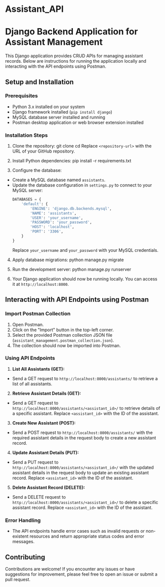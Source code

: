 # Assistant_API
# Django Backend Application for Assistant Management

This Django application provides CRUD APIs for managing assistant records. Below are instructions for running the application locally and interacting with the API endpoints using Postman.

## Setup and Installation

### Prerequisites
- Python 3.x installed on your system
- Django framework installed (`pip install django`)
- MySQL database server installed and running
- Postman desktop application or web browser extension installed

### Installation Steps
1. Clone the repository:
  git clone <repository-url>
  cd <repository-name>
Replace `<repository-url>` with the URL of your GitHub repository.

2. Install Python dependencies:
  pip install -r requirements.txt

3. Configure the database:
- Create a MySQL database named `assistants`.
- Update the database configuration in `settings.py` to connect to your MySQL server:
  ```python
  DATABASES = {
      'default': {
          'ENGINE': 'django.db.backends.mysql',
          'NAME': 'assistants',
          'USER': 'your_username',
          'PASSWORD': 'your_password',
          'HOST': 'localhost',
          'PORT': '3306',
      }
  }
  ```
  Replace `your_username` and `your_password` with your MySQL credentials.

4. Apply database migrations:
  python manage.py migrate

5. Run the development server:
  python manage.py runserver

6. Your Django application should now be running locally. You can access it at `http://localhost:8000`.

## Interacting with API Endpoints using Postman

### Import Postman Collection
1. Open Postman.
2. Click on the "Import" button in the top-left corner.
3. Select the provided Postman collection JSON file (`assistant_management.postman_collection.json`).
4. The collection should now be imported into Postman.

### Using API Endpoints
1. **List All Assistants (GET):**
- Send a GET request to `http://localhost:8000/assistants/` to retrieve a list of all assistants.

2. **Retrieve Assistant Details (GET):**
- Send a GET request to `http://localhost:8000/assistants/<assistant_id>/` to retrieve details of a specific assistant. Replace `<assistant_id>` with the ID of the assistant.

3. **Create New Assistant (POST):**
- Send a POST request to `http://localhost:8000/assistants/` with the required assistant details in the request body to create a new assistant record.

4. **Update Assistant Details (PUT):**
- Send a PUT request to `http://localhost:8000/assistants/<assistant_id>/` with the updated assistant details in the request body to update an existing assistant record. Replace `<assistant_id>` with the ID of the assistant.

5. **Delete Assistant Record (DELETE):**
- Send a DELETE request to `http://localhost:8000/assistants/<assistant_id>/` to delete a specific assistant record. Replace `<assistant_id>` with the ID of the assistant.

### Error Handling
- The API endpoints handle error cases such as invalid requests or non-existent resources and return appropriate status codes and error messages.

## Contributing
Contributions are welcome! If you encounter any issues or have suggestions for improvement, please feel free to open an issue or submit a pull request.
